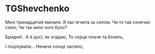 ﻿# TGShevchenko

Мені тринадцятий минало.
Я пас ягнята за селом.
Чи то так сонечко сіяло,
Чи так мені чого було?


Бридня!.. А й досі, як згадаю,
То серце плаче та болить,

















І поцілувала...
Неначе сонце засіяло,

